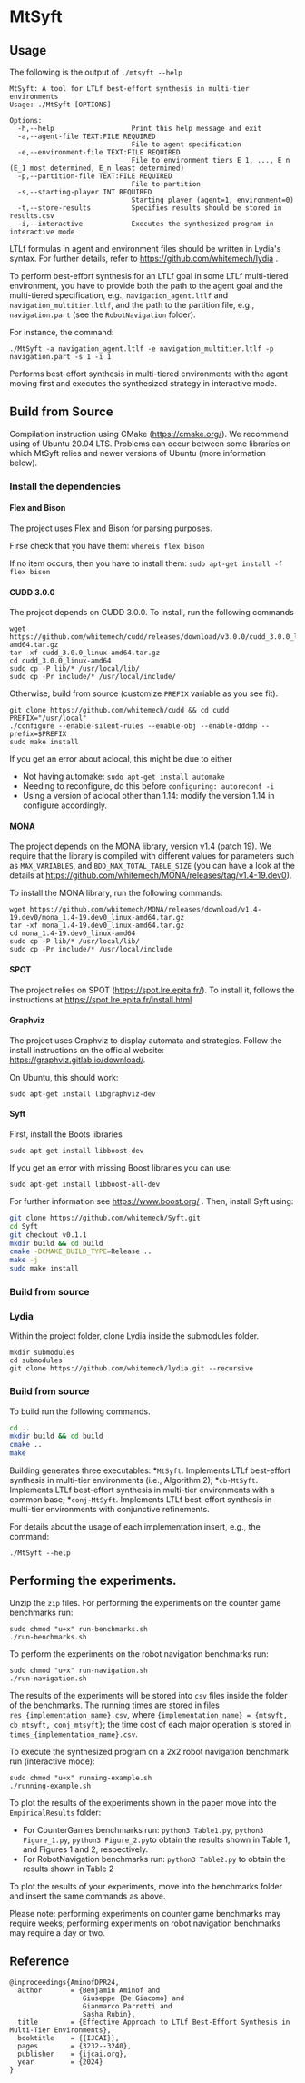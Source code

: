# MtSyft

## Usage

The following is the output of `./mtsyft --help`

```
MtSyft: A tool for LTLf best-effort synthesis in multi-tier environments
Usage: ./MtSyft [OPTIONS]

Options:
  -h,--help                   Print this help message and exit
  -a,--agent-file TEXT:FILE REQUIRED
                              File to agent specification
  -e,--environment-file TEXT:FILE REQUIRED
                              File to environment tiers E_1, ..., E_n (E_1 most determined, E_n least determined)
  -p,--partition-file TEXT:FILE REQUIRED
                              File to partition
  -s,--starting-player INT REQUIRED
                              Starting player (agent=1, environment=0)
  -t,--store-results          Specifies results should be stored in results.csv
  -i,--interactive            Executes the synthesized program in interactive mode
```

LTLf formulas in agent and environment files should be written in Lydia's syntax. For further details, refer to https://github.com/whitemech/lydia .

To perform best-effort synthesis for an LTLf goal in some LTLf multi-tiered environment, you have to provide both the path to the agent goal and the multi-tiered specification, e.g., `navigation_agent.ltlf` and `navigation_multitier.ltlf`, and the path to the partition file, e.g., `navigation.part` (see the `RobotNavigation` folder).

For instance, the command:

```
./MtSyft -a navigation_agent.ltlf -e navigation_multitier.ltlf -p navigation.part -s 1 -i 1
```

Performs best-effort synthesis in multi-tiered environments with the agent moving first and executes the synthesized strategy in interactive mode.

## Build from Source

Compilation instruction using CMake (https://cmake.org/). We recommend using of Ubuntu 20.04 LTS. Problems can occur between some libraries on which MtSyft relies and newer versions of Ubuntu (more information below).

### Install the dependencies

#### Flex and Bison

The project uses Flex and Bison for parsing purposes.

Firse check that you have them: `whereis flex bison`

If no item occurs, then you have to install them: `sudo apt-get install -f flex bison`

#### CUDD 3.0.0

The project depends on CUDD 3.0.0. To install, run the following commands

```
wget https://github.com/whitemech/cudd/releases/download/v3.0.0/cudd_3.0.0_linux-amd64.tar.gz
tar -xf cudd_3.0.0_linux-amd64.tar.gz
cd cudd_3.0.0_linux-amd64
sudo cp -P lib/* /usr/local/lib/
sudo cp -Pr include/* /usr/local/include/
```

Otherwise, build from source (customize `PREFIX` variable as you see fit).

```
git clone https://github.com/whitemech/cudd && cd cudd
PREFIX="/usr/local"
./configure --enable-silent-rules --enable-obj --enable-dddmp --prefix=$PREFIX
sudo make install
```

If you get an error about aclocal, this might be due to either

* Not having automake: `sudo apt-get install automake`
* Needing to reconfigure, do this before `configuring: autoreconf -i`
* Using a version of aclocal other than 1.14: modify the version 1.14 in configure accordingly.

#### MONA

The project depends on the MONA library, version v1.4 (patch 19). We require that the library is compiled with different values for parameters such as `MAX_VARIABLES`, and `BDD_MAX_TOTAL_TABLE_SIZE` (you can have a look at the details at https://github.com/whitemech/MONA/releases/tag/v1.4-19.dev0).

To install the MONA library, run the following commands:

```
wget https://github.com/whitemech/MONA/releases/download/v1.4-19.dev0/mona_1.4-19.dev0_linux-amd64.tar.gz
tar -xf mona_1.4-19.dev0_linux-amd64.tar.gz
cd mona_1.4-19.dev0_linux-amd64
sudo cp -P lib/* /usr/local/lib/
sudo cp -Pr include/* /usr/local/include
```

#### SPOT

The project relies on SPOT (https://spot.lre.epita.fr/). To install it, follows the instructions at https://spot.lre.epita.fr/install.html

#### Graphviz

The project uses Graphviz to display automata and strategies. Follow the install instructions on the official website: https://graphviz.gitlab.io/download/.

On Ubuntu, this should work:

```
sudo apt-get install libgraphviz-dev
```

#### Syft

First, install the Boots libraries

```
sudo apt-get install libboost-dev
```

If you get an error with missing Boost libraries you can use:

```
sudo apt-get install libboost-all-dev
```

For further information see https://www.boost.org/ . Then, install Syft using:

```bash 
git clone https://github.com/whitemech/Syft.git
cd Syft
git checkout v0.1.1
mkdir build && cd build
cmake -DCMAKE_BUILD_TYPE=Release ..
make -j
sudo make install
```

### Build from source

### Lydia

Within the project folder, clone Lydia inside the submodules folder.

```
mkdir submodules
cd submodules 
git clone https://github.com/whitemech/lydia.git --recursive
```

### Build from source

To build run the following commands.

```bash
cd ..
mkdir build && cd build
cmake ..
make
```

Building generates three executables:
*`MtSyft`. Implements LTLf best-effort synthesis in multi-tier environments (i.e., Algorithm 2);
*`cb-MtSyft`. Implements LTLf best-effort synthesis in multi-tier environments with a common base;
*`conj-MtSyft`. Implements LTLf best-effort synthesis in multi-tier environments with conjunctive refinements.

For details about the usage of each implementation insert, e.g., the command:

```
./MtSyft --help
```

## Performing the experiments.

Unzip the `zip` files. For performing the experiments on the counter game benchmarks run:

```
sudo chmod "u+x" run-benchmarks.sh 
./run-benchmarks.sh
```

To perform the experiments on the robot navigation benchmarks run:

```
sudo chmod "u+x" run-navigation.sh 
./run-navigation.sh
```

The results of the experiments will be stored into `csv` files inside the folder of the benchmarks. The running times are stored in files `res_{implementation_name}.csv`, where `{implementation_name} = {mtsyft, cb_mtsyft, conj_mtsyft}`; the time cost of each major operation is stored in `times_{implementation_name}.csv`.

To execute the synthesized program on a 2x2 robot navigation benchmark run (interactive mode): 

```
sudo chmod "u+x" running-example.sh 
./running-example.sh
```

To plot the results of the experiments shown in the paper move into the `EmpiricalResults` folder: 
* For CounterGames benchmarks run: `python3 Table1.py`, `python3 Figure_1.py`, `python3 Figure_2.py`to obtain the results shown in Table 1, and Figures 1 and 2, respectively.
* For RobotNavigation benchmarks run: `python3 Table2.py` to obtain the results shown in Table 2

To plot the results of your experiments, move into the benchmarks folder and insert the same commands as above.

Please note: performing experiments on counter game benchmarks may require weeks; performing experiments on robot navigation benchmarks may require a day or two.

## Reference

```
@inproceedings{AminofDPR24,
  author       = {Benjamin Aminof and
                  Giuseppe {De Giacomo} and
                  Gianmarco Parretti and
                  Sasha Rubin},
  title        = {Effective Approach to LTLf Best-Effort Synthesis in Multi-Tier Environments},
  booktitle    = {{IJCAI}},
  pages        = {3232--3240},
  publisher    = {ijcai.org},
  year         = {2024}
}
```
